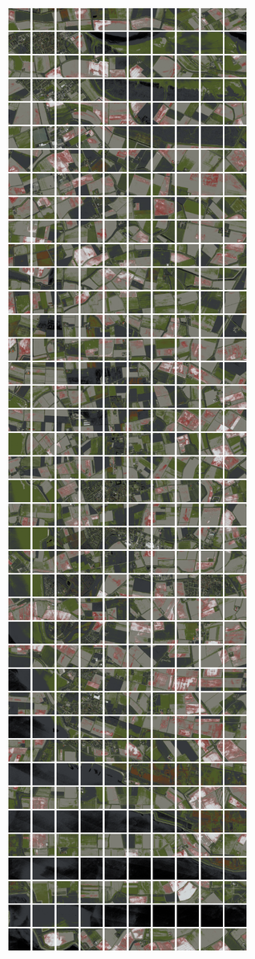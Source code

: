 <html>
<div>
<img src="https://github.com/HakkaTjakka/NL_TILE_MAP/blob/main/18/601/-1039/r.6010.-10390.png" height="44" width="44">
<img src="https://github.com/HakkaTjakka/NL_TILE_MAP/blob/main/18/601/-1039/r.6011.-10390.png" height="44" width="44">
<img src="https://github.com/HakkaTjakka/NL_TILE_MAP/blob/main/18/601/-1039/r.6012.-10390.png" height="44" width="44">
<img src="https://github.com/HakkaTjakka/NL_TILE_MAP/blob/main/18/601/-1039/r.6013.-10390.png" height="44" width="44">
<img src="https://github.com/HakkaTjakka/NL_TILE_MAP/blob/main/18/601/-1039/r.6014.-10390.png" height="44" width="44">
<img src="https://github.com/HakkaTjakka/NL_TILE_MAP/blob/main/18/601/-1039/r.6015.-10390.png" height="44" width="44">
<img src="https://github.com/HakkaTjakka/NL_TILE_MAP/blob/main/18/601/-1039/r.6016.-10390.png" height="44" width="44">
<img src="https://github.com/HakkaTjakka/NL_TILE_MAP/blob/main/18/601/-1039/r.6017.-10390.png" height="44" width="44">
<img src="https://github.com/HakkaTjakka/NL_TILE_MAP/blob/main/18/601/-1039/r.6018.-10390.png" height="44" width="44">
<img src="https://github.com/HakkaTjakka/NL_TILE_MAP/blob/main/18/601/-1039/r.6019.-10390.png" height="44" width="44">
<img src="https://github.com/HakkaTjakka/NL_TILE_MAP/blob/main/18/602/-1039/r.6020.-10390.png" height="44" width="44">
<img src="https://github.com/HakkaTjakka/NL_TILE_MAP/blob/main/18/602/-1039/r.6021.-10390.png" height="44" width="44">
<img src="https://github.com/HakkaTjakka/NL_TILE_MAP/blob/main/18/602/-1039/r.6022.-10390.png" height="44" width="44">
<img src="https://github.com/HakkaTjakka/NL_TILE_MAP/blob/main/18/602/-1039/r.6023.-10390.png" height="44" width="44">
<img src="https://github.com/HakkaTjakka/NL_TILE_MAP/blob/main/18/602/-1039/r.6024.-10390.png" height="44" width="44">
<img src="https://github.com/HakkaTjakka/NL_TILE_MAP/blob/main/18/602/-1039/r.6025.-10390.png" height="44" width="44">
<img src="https://github.com/HakkaTjakka/NL_TILE_MAP/blob/main/18/602/-1039/r.6026.-10390.png" height="44" width="44">
<img src="https://github.com/HakkaTjakka/NL_TILE_MAP/blob/main/18/602/-1039/r.6027.-10390.png" height="44" width="44">
<img src="https://github.com/HakkaTjakka/NL_TILE_MAP/blob/main/18/602/-1039/r.6028.-10390.png" height="44" width="44">
<img src="https://github.com/HakkaTjakka/NL_TILE_MAP/blob/main/18/602/-1039/r.6029.-10390.png" height="44" width="44">
<br>
<img src="https://github.com/HakkaTjakka/NL_TILE_MAP/blob/main/18/601/-1039/r.6010.-10389.png" height="44" width="44">
<img src="https://github.com/HakkaTjakka/NL_TILE_MAP/blob/main/18/601/-1039/r.6011.-10389.png" height="44" width="44">
<img src="https://github.com/HakkaTjakka/NL_TILE_MAP/blob/main/18/601/-1039/r.6012.-10389.png" height="44" width="44">
<img src="https://github.com/HakkaTjakka/NL_TILE_MAP/blob/main/18/601/-1039/r.6013.-10389.png" height="44" width="44">
<img src="https://github.com/HakkaTjakka/NL_TILE_MAP/blob/main/18/601/-1039/r.6014.-10389.png" height="44" width="44">
<img src="https://github.com/HakkaTjakka/NL_TILE_MAP/blob/main/18/601/-1039/r.6015.-10389.png" height="44" width="44">
<img src="https://github.com/HakkaTjakka/NL_TILE_MAP/blob/main/18/601/-1039/r.6016.-10389.png" height="44" width="44">
<img src="https://github.com/HakkaTjakka/NL_TILE_MAP/blob/main/18/601/-1039/r.6017.-10389.png" height="44" width="44">
<img src="https://github.com/HakkaTjakka/NL_TILE_MAP/blob/main/18/601/-1039/r.6018.-10389.png" height="44" width="44">
<img src="https://github.com/HakkaTjakka/NL_TILE_MAP/blob/main/18/601/-1039/r.6019.-10389.png" height="44" width="44">
<img src="https://github.com/HakkaTjakka/NL_TILE_MAP/blob/main/18/602/-1039/r.6020.-10389.png" height="44" width="44">
<img src="https://github.com/HakkaTjakka/NL_TILE_MAP/blob/main/18/602/-1039/r.6021.-10389.png" height="44" width="44">
<img src="https://github.com/HakkaTjakka/NL_TILE_MAP/blob/main/18/602/-1039/r.6022.-10389.png" height="44" width="44">
<img src="https://github.com/HakkaTjakka/NL_TILE_MAP/blob/main/18/602/-1039/r.6023.-10389.png" height="44" width="44">
<img src="https://github.com/HakkaTjakka/NL_TILE_MAP/blob/main/18/602/-1039/r.6024.-10389.png" height="44" width="44">
<img src="https://github.com/HakkaTjakka/NL_TILE_MAP/blob/main/18/602/-1039/r.6025.-10389.png" height="44" width="44">
<img src="https://github.com/HakkaTjakka/NL_TILE_MAP/blob/main/18/602/-1039/r.6026.-10389.png" height="44" width="44">
<img src="https://github.com/HakkaTjakka/NL_TILE_MAP/blob/main/18/602/-1039/r.6027.-10389.png" height="44" width="44">
<img src="https://github.com/HakkaTjakka/NL_TILE_MAP/blob/main/18/602/-1039/r.6028.-10389.png" height="44" width="44">
<img src="https://github.com/HakkaTjakka/NL_TILE_MAP/blob/main/18/602/-1039/r.6029.-10389.png" height="44" width="44">
<br>
<img src="https://github.com/HakkaTjakka/NL_TILE_MAP/blob/main/18/601/-1039/r.6010.-10388.png" height="44" width="44">
<img src="https://github.com/HakkaTjakka/NL_TILE_MAP/blob/main/18/601/-1039/r.6011.-10388.png" height="44" width="44">
<img src="https://github.com/HakkaTjakka/NL_TILE_MAP/blob/main/18/601/-1039/r.6012.-10388.png" height="44" width="44">
<img src="https://github.com/HakkaTjakka/NL_TILE_MAP/blob/main/18/601/-1039/r.6013.-10388.png" height="44" width="44">
<img src="https://github.com/HakkaTjakka/NL_TILE_MAP/blob/main/18/601/-1039/r.6014.-10388.png" height="44" width="44">
<img src="https://github.com/HakkaTjakka/NL_TILE_MAP/blob/main/18/601/-1039/r.6015.-10388.png" height="44" width="44">
<img src="https://github.com/HakkaTjakka/NL_TILE_MAP/blob/main/18/601/-1039/r.6016.-10388.png" height="44" width="44">
<img src="https://github.com/HakkaTjakka/NL_TILE_MAP/blob/main/18/601/-1039/r.6017.-10388.png" height="44" width="44">
<img src="https://github.com/HakkaTjakka/NL_TILE_MAP/blob/main/18/601/-1039/r.6018.-10388.png" height="44" width="44">
<img src="https://github.com/HakkaTjakka/NL_TILE_MAP/blob/main/18/601/-1039/r.6019.-10388.png" height="44" width="44">
<img src="https://github.com/HakkaTjakka/NL_TILE_MAP/blob/main/18/602/-1039/r.6020.-10388.png" height="44" width="44">
<img src="https://github.com/HakkaTjakka/NL_TILE_MAP/blob/main/18/602/-1039/r.6021.-10388.png" height="44" width="44">
<img src="https://github.com/HakkaTjakka/NL_TILE_MAP/blob/main/18/602/-1039/r.6022.-10388.png" height="44" width="44">
<img src="https://github.com/HakkaTjakka/NL_TILE_MAP/blob/main/18/602/-1039/r.6023.-10388.png" height="44" width="44">
<img src="https://github.com/HakkaTjakka/NL_TILE_MAP/blob/main/18/602/-1039/r.6024.-10388.png" height="44" width="44">
<img src="https://github.com/HakkaTjakka/NL_TILE_MAP/blob/main/18/602/-1039/r.6025.-10388.png" height="44" width="44">
<img src="https://github.com/HakkaTjakka/NL_TILE_MAP/blob/main/18/602/-1039/r.6026.-10388.png" height="44" width="44">
<img src="https://github.com/HakkaTjakka/NL_TILE_MAP/blob/main/18/602/-1039/r.6027.-10388.png" height="44" width="44">
<img src="https://github.com/HakkaTjakka/NL_TILE_MAP/blob/main/18/602/-1039/r.6028.-10388.png" height="44" width="44">
<img src="https://github.com/HakkaTjakka/NL_TILE_MAP/blob/main/18/602/-1039/r.6029.-10388.png" height="44" width="44">
<br>
<img src="https://github.com/HakkaTjakka/NL_TILE_MAP/blob/main/18/601/-1039/r.6010.-10387.png" height="44" width="44">
<img src="https://github.com/HakkaTjakka/NL_TILE_MAP/blob/main/18/601/-1039/r.6011.-10387.png" height="44" width="44">
<img src="https://github.com/HakkaTjakka/NL_TILE_MAP/blob/main/18/601/-1039/r.6012.-10387.png" height="44" width="44">
<img src="https://github.com/HakkaTjakka/NL_TILE_MAP/blob/main/18/601/-1039/r.6013.-10387.png" height="44" width="44">
<img src="https://github.com/HakkaTjakka/NL_TILE_MAP/blob/main/18/601/-1039/r.6014.-10387.png" height="44" width="44">
<img src="https://github.com/HakkaTjakka/NL_TILE_MAP/blob/main/18/601/-1039/r.6015.-10387.png" height="44" width="44">
<img src="https://github.com/HakkaTjakka/NL_TILE_MAP/blob/main/18/601/-1039/r.6016.-10387.png" height="44" width="44">
<img src="https://github.com/HakkaTjakka/NL_TILE_MAP/blob/main/18/601/-1039/r.6017.-10387.png" height="44" width="44">
<img src="https://github.com/HakkaTjakka/NL_TILE_MAP/blob/main/18/601/-1039/r.6018.-10387.png" height="44" width="44">
<img src="https://github.com/HakkaTjakka/NL_TILE_MAP/blob/main/18/601/-1039/r.6019.-10387.png" height="44" width="44">
<img src="https://github.com/HakkaTjakka/NL_TILE_MAP/blob/main/18/602/-1039/r.6020.-10387.png" height="44" width="44">
<img src="https://github.com/HakkaTjakka/NL_TILE_MAP/blob/main/18/602/-1039/r.6021.-10387.png" height="44" width="44">
<img src="https://github.com/HakkaTjakka/NL_TILE_MAP/blob/main/18/602/-1039/r.6022.-10387.png" height="44" width="44">
<img src="https://github.com/HakkaTjakka/NL_TILE_MAP/blob/main/18/602/-1039/r.6023.-10387.png" height="44" width="44">
<img src="https://github.com/HakkaTjakka/NL_TILE_MAP/blob/main/18/602/-1039/r.6024.-10387.png" height="44" width="44">
<img src="https://github.com/HakkaTjakka/NL_TILE_MAP/blob/main/18/602/-1039/r.6025.-10387.png" height="44" width="44">
<img src="https://github.com/HakkaTjakka/NL_TILE_MAP/blob/main/18/602/-1039/r.6026.-10387.png" height="44" width="44">
<img src="https://github.com/HakkaTjakka/NL_TILE_MAP/blob/main/18/602/-1039/r.6027.-10387.png" height="44" width="44">
<img src="https://github.com/HakkaTjakka/NL_TILE_MAP/blob/main/18/602/-1039/r.6028.-10387.png" height="44" width="44">
<img src="https://github.com/HakkaTjakka/NL_TILE_MAP/blob/main/18/602/-1039/r.6029.-10387.png" height="44" width="44">
<br>
<img src="https://github.com/HakkaTjakka/NL_TILE_MAP/blob/main/18/601/-1039/r.6010.-10386.png" height="44" width="44">
<img src="https://github.com/HakkaTjakka/NL_TILE_MAP/blob/main/18/601/-1039/r.6011.-10386.png" height="44" width="44">
<img src="https://github.com/HakkaTjakka/NL_TILE_MAP/blob/main/18/601/-1039/r.6012.-10386.png" height="44" width="44">
<img src="https://github.com/HakkaTjakka/NL_TILE_MAP/blob/main/18/601/-1039/r.6013.-10386.png" height="44" width="44">
<img src="https://github.com/HakkaTjakka/NL_TILE_MAP/blob/main/18/601/-1039/r.6014.-10386.png" height="44" width="44">
<img src="https://github.com/HakkaTjakka/NL_TILE_MAP/blob/main/18/601/-1039/r.6015.-10386.png" height="44" width="44">
<img src="https://github.com/HakkaTjakka/NL_TILE_MAP/blob/main/18/601/-1039/r.6016.-10386.png" height="44" width="44">
<img src="https://github.com/HakkaTjakka/NL_TILE_MAP/blob/main/18/601/-1039/r.6017.-10386.png" height="44" width="44">
<img src="https://github.com/HakkaTjakka/NL_TILE_MAP/blob/main/18/601/-1039/r.6018.-10386.png" height="44" width="44">
<img src="https://github.com/HakkaTjakka/NL_TILE_MAP/blob/main/18/601/-1039/r.6019.-10386.png" height="44" width="44">
<img src="https://github.com/HakkaTjakka/NL_TILE_MAP/blob/main/18/602/-1039/r.6020.-10386.png" height="44" width="44">
<img src="https://github.com/HakkaTjakka/NL_TILE_MAP/blob/main/18/602/-1039/r.6021.-10386.png" height="44" width="44">
<img src="https://github.com/HakkaTjakka/NL_TILE_MAP/blob/main/18/602/-1039/r.6022.-10386.png" height="44" width="44">
<img src="https://github.com/HakkaTjakka/NL_TILE_MAP/blob/main/18/602/-1039/r.6023.-10386.png" height="44" width="44">
<img src="https://github.com/HakkaTjakka/NL_TILE_MAP/blob/main/18/602/-1039/r.6024.-10386.png" height="44" width="44">
<img src="https://github.com/HakkaTjakka/NL_TILE_MAP/blob/main/18/602/-1039/r.6025.-10386.png" height="44" width="44">
<img src="https://github.com/HakkaTjakka/NL_TILE_MAP/blob/main/18/602/-1039/r.6026.-10386.png" height="44" width="44">
<img src="https://github.com/HakkaTjakka/NL_TILE_MAP/blob/main/18/602/-1039/r.6027.-10386.png" height="44" width="44">
<img src="https://github.com/HakkaTjakka/NL_TILE_MAP/blob/main/18/602/-1039/r.6028.-10386.png" height="44" width="44">
<img src="https://github.com/HakkaTjakka/NL_TILE_MAP/blob/main/18/602/-1039/r.6029.-10386.png" height="44" width="44">
<br>
<img src="https://github.com/HakkaTjakka/NL_TILE_MAP/blob/main/18/601/-1039/r.6010.-10385.png" height="44" width="44">
<img src="https://github.com/HakkaTjakka/NL_TILE_MAP/blob/main/18/601/-1039/r.6011.-10385.png" height="44" width="44">
<img src="https://github.com/HakkaTjakka/NL_TILE_MAP/blob/main/18/601/-1039/r.6012.-10385.png" height="44" width="44">
<img src="https://github.com/HakkaTjakka/NL_TILE_MAP/blob/main/18/601/-1039/r.6013.-10385.png" height="44" width="44">
<img src="https://github.com/HakkaTjakka/NL_TILE_MAP/blob/main/18/601/-1039/r.6014.-10385.png" height="44" width="44">
<img src="https://github.com/HakkaTjakka/NL_TILE_MAP/blob/main/18/601/-1039/r.6015.-10385.png" height="44" width="44">
<img src="https://github.com/HakkaTjakka/NL_TILE_MAP/blob/main/18/601/-1039/r.6016.-10385.png" height="44" width="44">
<img src="https://github.com/HakkaTjakka/NL_TILE_MAP/blob/main/18/601/-1039/r.6017.-10385.png" height="44" width="44">
<img src="https://github.com/HakkaTjakka/NL_TILE_MAP/blob/main/18/601/-1039/r.6018.-10385.png" height="44" width="44">
<img src="https://github.com/HakkaTjakka/NL_TILE_MAP/blob/main/18/601/-1039/r.6019.-10385.png" height="44" width="44">
<img src="https://github.com/HakkaTjakka/NL_TILE_MAP/blob/main/18/602/-1039/r.6020.-10385.png" height="44" width="44">
<img src="https://github.com/HakkaTjakka/NL_TILE_MAP/blob/main/18/602/-1039/r.6021.-10385.png" height="44" width="44">
<img src="https://github.com/HakkaTjakka/NL_TILE_MAP/blob/main/18/602/-1039/r.6022.-10385.png" height="44" width="44">
<img src="https://github.com/HakkaTjakka/NL_TILE_MAP/blob/main/18/602/-1039/r.6023.-10385.png" height="44" width="44">
<img src="https://github.com/HakkaTjakka/NL_TILE_MAP/blob/main/18/602/-1039/r.6024.-10385.png" height="44" width="44">
<img src="https://github.com/HakkaTjakka/NL_TILE_MAP/blob/main/18/602/-1039/r.6025.-10385.png" height="44" width="44">
<img src="https://github.com/HakkaTjakka/NL_TILE_MAP/blob/main/18/602/-1039/r.6026.-10385.png" height="44" width="44">
<img src="https://github.com/HakkaTjakka/NL_TILE_MAP/blob/main/18/602/-1039/r.6027.-10385.png" height="44" width="44">
<img src="https://github.com/HakkaTjakka/NL_TILE_MAP/blob/main/18/602/-1039/r.6028.-10385.png" height="44" width="44">
<img src="https://github.com/HakkaTjakka/NL_TILE_MAP/blob/main/18/602/-1039/r.6029.-10385.png" height="44" width="44">
<br>
<img src="https://github.com/HakkaTjakka/NL_TILE_MAP/blob/main/18/601/-1039/r.6010.-10384.png" height="44" width="44">
<img src="https://github.com/HakkaTjakka/NL_TILE_MAP/blob/main/18/601/-1039/r.6011.-10384.png" height="44" width="44">
<img src="https://github.com/HakkaTjakka/NL_TILE_MAP/blob/main/18/601/-1039/r.6012.-10384.png" height="44" width="44">
<img src="https://github.com/HakkaTjakka/NL_TILE_MAP/blob/main/18/601/-1039/r.6013.-10384.png" height="44" width="44">
<img src="https://github.com/HakkaTjakka/NL_TILE_MAP/blob/main/18/601/-1039/r.6014.-10384.png" height="44" width="44">
<img src="https://github.com/HakkaTjakka/NL_TILE_MAP/blob/main/18/601/-1039/r.6015.-10384.png" height="44" width="44">
<img src="https://github.com/HakkaTjakka/NL_TILE_MAP/blob/main/18/601/-1039/r.6016.-10384.png" height="44" width="44">
<img src="https://github.com/HakkaTjakka/NL_TILE_MAP/blob/main/18/601/-1039/r.6017.-10384.png" height="44" width="44">
<img src="https://github.com/HakkaTjakka/NL_TILE_MAP/blob/main/18/601/-1039/r.6018.-10384.png" height="44" width="44">
<img src="https://github.com/HakkaTjakka/NL_TILE_MAP/blob/main/18/601/-1039/r.6019.-10384.png" height="44" width="44">
<img src="https://github.com/HakkaTjakka/NL_TILE_MAP/blob/main/18/602/-1039/r.6020.-10384.png" height="44" width="44">
<img src="https://github.com/HakkaTjakka/NL_TILE_MAP/blob/main/18/602/-1039/r.6021.-10384.png" height="44" width="44">
<img src="https://github.com/HakkaTjakka/NL_TILE_MAP/blob/main/18/602/-1039/r.6022.-10384.png" height="44" width="44">
<img src="https://github.com/HakkaTjakka/NL_TILE_MAP/blob/main/18/602/-1039/r.6023.-10384.png" height="44" width="44">
<img src="https://github.com/HakkaTjakka/NL_TILE_MAP/blob/main/18/602/-1039/r.6024.-10384.png" height="44" width="44">
<img src="https://github.com/HakkaTjakka/NL_TILE_MAP/blob/main/18/602/-1039/r.6025.-10384.png" height="44" width="44">
<img src="https://github.com/HakkaTjakka/NL_TILE_MAP/blob/main/18/602/-1039/r.6026.-10384.png" height="44" width="44">
<img src="https://github.com/HakkaTjakka/NL_TILE_MAP/blob/main/18/602/-1039/r.6027.-10384.png" height="44" width="44">
<img src="https://github.com/HakkaTjakka/NL_TILE_MAP/blob/main/18/602/-1039/r.6028.-10384.png" height="44" width="44">
<img src="https://github.com/HakkaTjakka/NL_TILE_MAP/blob/main/18/602/-1039/r.6029.-10384.png" height="44" width="44">
<br>
<img src="https://github.com/HakkaTjakka/NL_TILE_MAP/blob/main/18/601/-1039/r.6010.-10383.png" height="44" width="44">
<img src="https://github.com/HakkaTjakka/NL_TILE_MAP/blob/main/18/601/-1039/r.6011.-10383.png" height="44" width="44">
<img src="https://github.com/HakkaTjakka/NL_TILE_MAP/blob/main/18/601/-1039/r.6012.-10383.png" height="44" width="44">
<img src="https://github.com/HakkaTjakka/NL_TILE_MAP/blob/main/18/601/-1039/r.6013.-10383.png" height="44" width="44">
<img src="https://github.com/HakkaTjakka/NL_TILE_MAP/blob/main/18/601/-1039/r.6014.-10383.png" height="44" width="44">
<img src="https://github.com/HakkaTjakka/NL_TILE_MAP/blob/main/18/601/-1039/r.6015.-10383.png" height="44" width="44">
<img src="https://github.com/HakkaTjakka/NL_TILE_MAP/blob/main/18/601/-1039/r.6016.-10383.png" height="44" width="44">
<img src="https://github.com/HakkaTjakka/NL_TILE_MAP/blob/main/18/601/-1039/r.6017.-10383.png" height="44" width="44">
<img src="https://github.com/HakkaTjakka/NL_TILE_MAP/blob/main/18/601/-1039/r.6018.-10383.png" height="44" width="44">
<img src="https://github.com/HakkaTjakka/NL_TILE_MAP/blob/main/18/601/-1039/r.6019.-10383.png" height="44" width="44">
<img src="https://github.com/HakkaTjakka/NL_TILE_MAP/blob/main/18/602/-1039/r.6020.-10383.png" height="44" width="44">
<img src="https://github.com/HakkaTjakka/NL_TILE_MAP/blob/main/18/602/-1039/r.6021.-10383.png" height="44" width="44">
<img src="https://github.com/HakkaTjakka/NL_TILE_MAP/blob/main/18/602/-1039/r.6022.-10383.png" height="44" width="44">
<img src="https://github.com/HakkaTjakka/NL_TILE_MAP/blob/main/18/602/-1039/r.6023.-10383.png" height="44" width="44">
<img src="https://github.com/HakkaTjakka/NL_TILE_MAP/blob/main/18/602/-1039/r.6024.-10383.png" height="44" width="44">
<img src="https://github.com/HakkaTjakka/NL_TILE_MAP/blob/main/18/602/-1039/r.6025.-10383.png" height="44" width="44">
<img src="https://github.com/HakkaTjakka/NL_TILE_MAP/blob/main/18/602/-1039/r.6026.-10383.png" height="44" width="44">
<img src="https://github.com/HakkaTjakka/NL_TILE_MAP/blob/main/18/602/-1039/r.6027.-10383.png" height="44" width="44">
<img src="https://github.com/HakkaTjakka/NL_TILE_MAP/blob/main/18/602/-1039/r.6028.-10383.png" height="44" width="44">
<img src="https://github.com/HakkaTjakka/NL_TILE_MAP/blob/main/18/602/-1039/r.6029.-10383.png" height="44" width="44">
<br>
<img src="https://github.com/HakkaTjakka/NL_TILE_MAP/blob/main/18/601/-1039/r.6010.-10382.png" height="44" width="44">
<img src="https://github.com/HakkaTjakka/NL_TILE_MAP/blob/main/18/601/-1039/r.6011.-10382.png" height="44" width="44">
<img src="https://github.com/HakkaTjakka/NL_TILE_MAP/blob/main/18/601/-1039/r.6012.-10382.png" height="44" width="44">
<img src="https://github.com/HakkaTjakka/NL_TILE_MAP/blob/main/18/601/-1039/r.6013.-10382.png" height="44" width="44">
<img src="https://github.com/HakkaTjakka/NL_TILE_MAP/blob/main/18/601/-1039/r.6014.-10382.png" height="44" width="44">
<img src="https://github.com/HakkaTjakka/NL_TILE_MAP/blob/main/18/601/-1039/r.6015.-10382.png" height="44" width="44">
<img src="https://github.com/HakkaTjakka/NL_TILE_MAP/blob/main/18/601/-1039/r.6016.-10382.png" height="44" width="44">
<img src="https://github.com/HakkaTjakka/NL_TILE_MAP/blob/main/18/601/-1039/r.6017.-10382.png" height="44" width="44">
<img src="https://github.com/HakkaTjakka/NL_TILE_MAP/blob/main/18/601/-1039/r.6018.-10382.png" height="44" width="44">
<img src="https://github.com/HakkaTjakka/NL_TILE_MAP/blob/main/18/601/-1039/r.6019.-10382.png" height="44" width="44">
<img src="https://github.com/HakkaTjakka/NL_TILE_MAP/blob/main/18/602/-1039/r.6020.-10382.png" height="44" width="44">
<img src="https://github.com/HakkaTjakka/NL_TILE_MAP/blob/main/18/602/-1039/r.6021.-10382.png" height="44" width="44">
<img src="https://github.com/HakkaTjakka/NL_TILE_MAP/blob/main/18/602/-1039/r.6022.-10382.png" height="44" width="44">
<img src="https://github.com/HakkaTjakka/NL_TILE_MAP/blob/main/18/602/-1039/r.6023.-10382.png" height="44" width="44">
<img src="https://github.com/HakkaTjakka/NL_TILE_MAP/blob/main/18/602/-1039/r.6024.-10382.png" height="44" width="44">
<img src="https://github.com/HakkaTjakka/NL_TILE_MAP/blob/main/18/602/-1039/r.6025.-10382.png" height="44" width="44">
<img src="https://github.com/HakkaTjakka/NL_TILE_MAP/blob/main/18/602/-1039/r.6026.-10382.png" height="44" width="44">
<img src="https://github.com/HakkaTjakka/NL_TILE_MAP/blob/main/18/602/-1039/r.6027.-10382.png" height="44" width="44">
<img src="https://github.com/HakkaTjakka/NL_TILE_MAP/blob/main/18/602/-1039/r.6028.-10382.png" height="44" width="44">
<img src="https://github.com/HakkaTjakka/NL_TILE_MAP/blob/main/18/602/-1039/r.6029.-10382.png" height="44" width="44">
<br>
<img src="https://github.com/HakkaTjakka/NL_TILE_MAP/blob/main/18/601/-1039/r.6010.-10381.png" height="44" width="44">
<img src="https://github.com/HakkaTjakka/NL_TILE_MAP/blob/main/18/601/-1039/r.6011.-10381.png" height="44" width="44">
<img src="https://github.com/HakkaTjakka/NL_TILE_MAP/blob/main/18/601/-1039/r.6012.-10381.png" height="44" width="44">
<img src="https://github.com/HakkaTjakka/NL_TILE_MAP/blob/main/18/601/-1039/r.6013.-10381.png" height="44" width="44">
<img src="https://github.com/HakkaTjakka/NL_TILE_MAP/blob/main/18/601/-1039/r.6014.-10381.png" height="44" width="44">
<img src="https://github.com/HakkaTjakka/NL_TILE_MAP/blob/main/18/601/-1039/r.6015.-10381.png" height="44" width="44">
<img src="https://github.com/HakkaTjakka/NL_TILE_MAP/blob/main/18/601/-1039/r.6016.-10381.png" height="44" width="44">
<img src="https://github.com/HakkaTjakka/NL_TILE_MAP/blob/main/18/601/-1039/r.6017.-10381.png" height="44" width="44">
<img src="https://github.com/HakkaTjakka/NL_TILE_MAP/blob/main/18/601/-1039/r.6018.-10381.png" height="44" width="44">
<img src="https://github.com/HakkaTjakka/NL_TILE_MAP/blob/main/18/601/-1039/r.6019.-10381.png" height="44" width="44">
<img src="https://github.com/HakkaTjakka/NL_TILE_MAP/blob/main/18/602/-1039/r.6020.-10381.png" height="44" width="44">
<img src="https://github.com/HakkaTjakka/NL_TILE_MAP/blob/main/18/602/-1039/r.6021.-10381.png" height="44" width="44">
<img src="https://github.com/HakkaTjakka/NL_TILE_MAP/blob/main/18/602/-1039/r.6022.-10381.png" height="44" width="44">
<img src="https://github.com/HakkaTjakka/NL_TILE_MAP/blob/main/18/602/-1039/r.6023.-10381.png" height="44" width="44">
<img src="https://github.com/HakkaTjakka/NL_TILE_MAP/blob/main/18/602/-1039/r.6024.-10381.png" height="44" width="44">
<img src="https://github.com/HakkaTjakka/NL_TILE_MAP/blob/main/18/602/-1039/r.6025.-10381.png" height="44" width="44">
<img src="https://github.com/HakkaTjakka/NL_TILE_MAP/blob/main/18/602/-1039/r.6026.-10381.png" height="44" width="44">
<img src="https://github.com/HakkaTjakka/NL_TILE_MAP/blob/main/18/602/-1039/r.6027.-10381.png" height="44" width="44">
<img src="https://github.com/HakkaTjakka/NL_TILE_MAP/blob/main/18/602/-1039/r.6028.-10381.png" height="44" width="44">
<img src="https://github.com/HakkaTjakka/NL_TILE_MAP/blob/main/18/602/-1039/r.6029.-10381.png" height="44" width="44">
<br>
<img src="https://github.com/HakkaTjakka/NL_TILE_MAP/blob/main/18/601/-1038/r.6010.-10380.png" height="44" width="44">
<img src="https://github.com/HakkaTjakka/NL_TILE_MAP/blob/main/18/601/-1038/r.6011.-10380.png" height="44" width="44">
<img src="https://github.com/HakkaTjakka/NL_TILE_MAP/blob/main/18/601/-1038/r.6012.-10380.png" height="44" width="44">
<img src="https://github.com/HakkaTjakka/NL_TILE_MAP/blob/main/18/601/-1038/r.6013.-10380.png" height="44" width="44">
<img src="https://github.com/HakkaTjakka/NL_TILE_MAP/blob/main/18/601/-1038/r.6014.-10380.png" height="44" width="44">
<img src="https://github.com/HakkaTjakka/NL_TILE_MAP/blob/main/18/601/-1038/r.6015.-10380.png" height="44" width="44">
<img src="https://github.com/HakkaTjakka/NL_TILE_MAP/blob/main/18/601/-1038/r.6016.-10380.png" height="44" width="44">
<img src="https://github.com/HakkaTjakka/NL_TILE_MAP/blob/main/18/601/-1038/r.6017.-10380.png" height="44" width="44">
<img src="https://github.com/HakkaTjakka/NL_TILE_MAP/blob/main/18/601/-1038/r.6018.-10380.png" height="44" width="44">
<img src="https://github.com/HakkaTjakka/NL_TILE_MAP/blob/main/18/601/-1038/r.6019.-10380.png" height="44" width="44">
<img src="https://github.com/HakkaTjakka/NL_TILE_MAP/blob/main/18/602/-1038/r.6020.-10380.png" height="44" width="44">
<img src="https://github.com/HakkaTjakka/NL_TILE_MAP/blob/main/18/602/-1038/r.6021.-10380.png" height="44" width="44">
<img src="https://github.com/HakkaTjakka/NL_TILE_MAP/blob/main/18/602/-1038/r.6022.-10380.png" height="44" width="44">
<img src="https://github.com/HakkaTjakka/NL_TILE_MAP/blob/main/18/602/-1038/r.6023.-10380.png" height="44" width="44">
<img src="https://github.com/HakkaTjakka/NL_TILE_MAP/blob/main/18/602/-1038/r.6024.-10380.png" height="44" width="44">
<img src="https://github.com/HakkaTjakka/NL_TILE_MAP/blob/main/18/602/-1038/r.6025.-10380.png" height="44" width="44">
<img src="https://github.com/HakkaTjakka/NL_TILE_MAP/blob/main/18/602/-1038/r.6026.-10380.png" height="44" width="44">
<img src="https://github.com/HakkaTjakka/NL_TILE_MAP/blob/main/18/602/-1038/r.6027.-10380.png" height="44" width="44">
<img src="https://github.com/HakkaTjakka/NL_TILE_MAP/blob/main/18/602/-1038/r.6028.-10380.png" height="44" width="44">
<img src="https://github.com/HakkaTjakka/NL_TILE_MAP/blob/main/18/602/-1038/r.6029.-10380.png" height="44" width="44">
<br>
<img src="https://github.com/HakkaTjakka/NL_TILE_MAP/blob/main/18/601/-1038/r.6010.-10379.png" height="44" width="44">
<img src="https://github.com/HakkaTjakka/NL_TILE_MAP/blob/main/18/601/-1038/r.6011.-10379.png" height="44" width="44">
<img src="https://github.com/HakkaTjakka/NL_TILE_MAP/blob/main/18/601/-1038/r.6012.-10379.png" height="44" width="44">
<img src="https://github.com/HakkaTjakka/NL_TILE_MAP/blob/main/18/601/-1038/r.6013.-10379.png" height="44" width="44">
<img src="https://github.com/HakkaTjakka/NL_TILE_MAP/blob/main/18/601/-1038/r.6014.-10379.png" height="44" width="44">
<img src="https://github.com/HakkaTjakka/NL_TILE_MAP/blob/main/18/601/-1038/r.6015.-10379.png" height="44" width="44">
<img src="https://github.com/HakkaTjakka/NL_TILE_MAP/blob/main/18/601/-1038/r.6016.-10379.png" height="44" width="44">
<img src="https://github.com/HakkaTjakka/NL_TILE_MAP/blob/main/18/601/-1038/r.6017.-10379.png" height="44" width="44">
<img src="https://github.com/HakkaTjakka/NL_TILE_MAP/blob/main/18/601/-1038/r.6018.-10379.png" height="44" width="44">
<img src="https://github.com/HakkaTjakka/NL_TILE_MAP/blob/main/18/601/-1038/r.6019.-10379.png" height="44" width="44">
<img src="https://github.com/HakkaTjakka/NL_TILE_MAP/blob/main/18/602/-1038/r.6020.-10379.png" height="44" width="44">
<img src="https://github.com/HakkaTjakka/NL_TILE_MAP/blob/main/18/602/-1038/r.6021.-10379.png" height="44" width="44">
<img src="https://github.com/HakkaTjakka/NL_TILE_MAP/blob/main/18/602/-1038/r.6022.-10379.png" height="44" width="44">
<img src="https://github.com/HakkaTjakka/NL_TILE_MAP/blob/main/18/602/-1038/r.6023.-10379.png" height="44" width="44">
<img src="https://github.com/HakkaTjakka/NL_TILE_MAP/blob/main/18/602/-1038/r.6024.-10379.png" height="44" width="44">
<img src="https://github.com/HakkaTjakka/NL_TILE_MAP/blob/main/18/602/-1038/r.6025.-10379.png" height="44" width="44">
<img src="https://github.com/HakkaTjakka/NL_TILE_MAP/blob/main/18/602/-1038/r.6026.-10379.png" height="44" width="44">
<img src="https://github.com/HakkaTjakka/NL_TILE_MAP/blob/main/18/602/-1038/r.6027.-10379.png" height="44" width="44">
<img src="https://github.com/HakkaTjakka/NL_TILE_MAP/blob/main/18/602/-1038/r.6028.-10379.png" height="44" width="44">
<img src="https://github.com/HakkaTjakka/NL_TILE_MAP/blob/main/18/602/-1038/r.6029.-10379.png" height="44" width="44">
<br>
<img src="https://github.com/HakkaTjakka/NL_TILE_MAP/blob/main/18/601/-1038/r.6010.-10378.png" height="44" width="44">
<img src="https://github.com/HakkaTjakka/NL_TILE_MAP/blob/main/18/601/-1038/r.6011.-10378.png" height="44" width="44">
<img src="https://github.com/HakkaTjakka/NL_TILE_MAP/blob/main/18/601/-1038/r.6012.-10378.png" height="44" width="44">
<img src="https://github.com/HakkaTjakka/NL_TILE_MAP/blob/main/18/601/-1038/r.6013.-10378.png" height="44" width="44">
<img src="https://github.com/HakkaTjakka/NL_TILE_MAP/blob/main/18/601/-1038/r.6014.-10378.png" height="44" width="44">
<img src="https://github.com/HakkaTjakka/NL_TILE_MAP/blob/main/18/601/-1038/r.6015.-10378.png" height="44" width="44">
<img src="https://github.com/HakkaTjakka/NL_TILE_MAP/blob/main/18/601/-1038/r.6016.-10378.png" height="44" width="44">
<img src="https://github.com/HakkaTjakka/NL_TILE_MAP/blob/main/18/601/-1038/r.6017.-10378.png" height="44" width="44">
<img src="https://github.com/HakkaTjakka/NL_TILE_MAP/blob/main/18/601/-1038/r.6018.-10378.png" height="44" width="44">
<img src="https://github.com/HakkaTjakka/NL_TILE_MAP/blob/main/18/601/-1038/r.6019.-10378.png" height="44" width="44">
<img src="https://github.com/HakkaTjakka/NL_TILE_MAP/blob/main/18/602/-1038/r.6020.-10378.png" height="44" width="44">
<img src="https://github.com/HakkaTjakka/NL_TILE_MAP/blob/main/18/602/-1038/r.6021.-10378.png" height="44" width="44">
<img src="https://github.com/HakkaTjakka/NL_TILE_MAP/blob/main/18/602/-1038/r.6022.-10378.png" height="44" width="44">
<img src="https://github.com/HakkaTjakka/NL_TILE_MAP/blob/main/18/602/-1038/r.6023.-10378.png" height="44" width="44">
<img src="https://github.com/HakkaTjakka/NL_TILE_MAP/blob/main/18/602/-1038/r.6024.-10378.png" height="44" width="44">
<img src="https://github.com/HakkaTjakka/NL_TILE_MAP/blob/main/18/602/-1038/r.6025.-10378.png" height="44" width="44">
<img src="https://github.com/HakkaTjakka/NL_TILE_MAP/blob/main/18/602/-1038/r.6026.-10378.png" height="44" width="44">
<img src="https://github.com/HakkaTjakka/NL_TILE_MAP/blob/main/18/602/-1038/r.6027.-10378.png" height="44" width="44">
<img src="https://github.com/HakkaTjakka/NL_TILE_MAP/blob/main/18/602/-1038/r.6028.-10378.png" height="44" width="44">
<img src="https://github.com/HakkaTjakka/NL_TILE_MAP/blob/main/18/602/-1038/r.6029.-10378.png" height="44" width="44">
<br>
<img src="https://github.com/HakkaTjakka/NL_TILE_MAP/blob/main/18/601/-1038/r.6010.-10377.png" height="44" width="44">
<img src="https://github.com/HakkaTjakka/NL_TILE_MAP/blob/main/18/601/-1038/r.6011.-10377.png" height="44" width="44">
<img src="https://github.com/HakkaTjakka/NL_TILE_MAP/blob/main/18/601/-1038/r.6012.-10377.png" height="44" width="44">
<img src="https://github.com/HakkaTjakka/NL_TILE_MAP/blob/main/18/601/-1038/r.6013.-10377.png" height="44" width="44">
<img src="https://github.com/HakkaTjakka/NL_TILE_MAP/blob/main/18/601/-1038/r.6014.-10377.png" height="44" width="44">
<img src="https://github.com/HakkaTjakka/NL_TILE_MAP/blob/main/18/601/-1038/r.6015.-10377.png" height="44" width="44">
<img src="https://github.com/HakkaTjakka/NL_TILE_MAP/blob/main/18/601/-1038/r.6016.-10377.png" height="44" width="44">
<img src="https://github.com/HakkaTjakka/NL_TILE_MAP/blob/main/18/601/-1038/r.6017.-10377.png" height="44" width="44">
<img src="https://github.com/HakkaTjakka/NL_TILE_MAP/blob/main/18/601/-1038/r.6018.-10377.png" height="44" width="44">
<img src="https://github.com/HakkaTjakka/NL_TILE_MAP/blob/main/18/601/-1038/r.6019.-10377.png" height="44" width="44">
<img src="https://github.com/HakkaTjakka/NL_TILE_MAP/blob/main/18/602/-1038/r.6020.-10377.png" height="44" width="44">
<img src="https://github.com/HakkaTjakka/NL_TILE_MAP/blob/main/18/602/-1038/r.6021.-10377.png" height="44" width="44">
<img src="https://github.com/HakkaTjakka/NL_TILE_MAP/blob/main/18/602/-1038/r.6022.-10377.png" height="44" width="44">
<img src="https://github.com/HakkaTjakka/NL_TILE_MAP/blob/main/18/602/-1038/r.6023.-10377.png" height="44" width="44">
<img src="https://github.com/HakkaTjakka/NL_TILE_MAP/blob/main/18/602/-1038/r.6024.-10377.png" height="44" width="44">
<img src="https://github.com/HakkaTjakka/NL_TILE_MAP/blob/main/18/602/-1038/r.6025.-10377.png" height="44" width="44">
<img src="https://github.com/HakkaTjakka/NL_TILE_MAP/blob/main/18/602/-1038/r.6026.-10377.png" height="44" width="44">
<img src="https://github.com/HakkaTjakka/NL_TILE_MAP/blob/main/18/602/-1038/r.6027.-10377.png" height="44" width="44">
<img src="https://github.com/HakkaTjakka/NL_TILE_MAP/blob/main/18/602/-1038/r.6028.-10377.png" height="44" width="44">
<img src="https://github.com/HakkaTjakka/NL_TILE_MAP/blob/main/18/602/-1038/r.6029.-10377.png" height="44" width="44">
<br>
<img src="https://github.com/HakkaTjakka/NL_TILE_MAP/blob/main/18/601/-1038/r.6010.-10376.png" height="44" width="44">
<img src="https://github.com/HakkaTjakka/NL_TILE_MAP/blob/main/18/601/-1038/r.6011.-10376.png" height="44" width="44">
<img src="https://github.com/HakkaTjakka/NL_TILE_MAP/blob/main/18/601/-1038/r.6012.-10376.png" height="44" width="44">
<img src="https://github.com/HakkaTjakka/NL_TILE_MAP/blob/main/18/601/-1038/r.6013.-10376.png" height="44" width="44">
<img src="https://github.com/HakkaTjakka/NL_TILE_MAP/blob/main/18/601/-1038/r.6014.-10376.png" height="44" width="44">
<img src="https://github.com/HakkaTjakka/NL_TILE_MAP/blob/main/18/601/-1038/r.6015.-10376.png" height="44" width="44">
<img src="https://github.com/HakkaTjakka/NL_TILE_MAP/blob/main/18/601/-1038/r.6016.-10376.png" height="44" width="44">
<img src="https://github.com/HakkaTjakka/NL_TILE_MAP/blob/main/18/601/-1038/r.6017.-10376.png" height="44" width="44">
<img src="https://github.com/HakkaTjakka/NL_TILE_MAP/blob/main/18/601/-1038/r.6018.-10376.png" height="44" width="44">
<img src="https://github.com/HakkaTjakka/NL_TILE_MAP/blob/main/18/601/-1038/r.6019.-10376.png" height="44" width="44">
<img src="https://github.com/HakkaTjakka/NL_TILE_MAP/blob/main/18/602/-1038/r.6020.-10376.png" height="44" width="44">
<img src="https://github.com/HakkaTjakka/NL_TILE_MAP/blob/main/18/602/-1038/r.6021.-10376.png" height="44" width="44">
<img src="https://github.com/HakkaTjakka/NL_TILE_MAP/blob/main/18/602/-1038/r.6022.-10376.png" height="44" width="44">
<img src="https://github.com/HakkaTjakka/NL_TILE_MAP/blob/main/18/602/-1038/r.6023.-10376.png" height="44" width="44">
<img src="https://github.com/HakkaTjakka/NL_TILE_MAP/blob/main/18/602/-1038/r.6024.-10376.png" height="44" width="44">
<img src="https://github.com/HakkaTjakka/NL_TILE_MAP/blob/main/18/602/-1038/r.6025.-10376.png" height="44" width="44">
<img src="https://github.com/HakkaTjakka/NL_TILE_MAP/blob/main/18/602/-1038/r.6026.-10376.png" height="44" width="44">
<img src="https://github.com/HakkaTjakka/NL_TILE_MAP/blob/main/18/602/-1038/r.6027.-10376.png" height="44" width="44">
<img src="https://github.com/HakkaTjakka/NL_TILE_MAP/blob/main/18/602/-1038/r.6028.-10376.png" height="44" width="44">
<img src="https://github.com/HakkaTjakka/NL_TILE_MAP/blob/main/18/602/-1038/r.6029.-10376.png" height="44" width="44">
<br>
<img src="https://github.com/HakkaTjakka/NL_TILE_MAP/blob/main/18/601/-1038/r.6010.-10375.png" height="44" width="44">
<img src="https://github.com/HakkaTjakka/NL_TILE_MAP/blob/main/18/601/-1038/r.6011.-10375.png" height="44" width="44">
<img src="https://github.com/HakkaTjakka/NL_TILE_MAP/blob/main/18/601/-1038/r.6012.-10375.png" height="44" width="44">
<img src="https://github.com/HakkaTjakka/NL_TILE_MAP/blob/main/18/601/-1038/r.6013.-10375.png" height="44" width="44">
<img src="https://github.com/HakkaTjakka/NL_TILE_MAP/blob/main/18/601/-1038/r.6014.-10375.png" height="44" width="44">
<img src="https://github.com/HakkaTjakka/NL_TILE_MAP/blob/main/18/601/-1038/r.6015.-10375.png" height="44" width="44">
<img src="https://github.com/HakkaTjakka/NL_TILE_MAP/blob/main/18/601/-1038/r.6016.-10375.png" height="44" width="44">
<img src="https://github.com/HakkaTjakka/NL_TILE_MAP/blob/main/18/601/-1038/r.6017.-10375.png" height="44" width="44">
<img src="https://github.com/HakkaTjakka/NL_TILE_MAP/blob/main/18/601/-1038/r.6018.-10375.png" height="44" width="44">
<img src="https://github.com/HakkaTjakka/NL_TILE_MAP/blob/main/18/601/-1038/r.6019.-10375.png" height="44" width="44">
<img src="https://github.com/HakkaTjakka/NL_TILE_MAP/blob/main/18/602/-1038/r.6020.-10375.png" height="44" width="44">
<img src="https://github.com/HakkaTjakka/NL_TILE_MAP/blob/main/18/602/-1038/r.6021.-10375.png" height="44" width="44">
<img src="https://github.com/HakkaTjakka/NL_TILE_MAP/blob/main/18/602/-1038/r.6022.-10375.png" height="44" width="44">
<img src="https://github.com/HakkaTjakka/NL_TILE_MAP/blob/main/18/602/-1038/r.6023.-10375.png" height="44" width="44">
<img src="https://github.com/HakkaTjakka/NL_TILE_MAP/blob/main/18/602/-1038/r.6024.-10375.png" height="44" width="44">
<img src="https://github.com/HakkaTjakka/NL_TILE_MAP/blob/main/18/602/-1038/r.6025.-10375.png" height="44" width="44">
<img src="https://github.com/HakkaTjakka/NL_TILE_MAP/blob/main/18/602/-1038/r.6026.-10375.png" height="44" width="44">
<img src="https://github.com/HakkaTjakka/NL_TILE_MAP/blob/main/18/602/-1038/r.6027.-10375.png" height="44" width="44">
<img src="https://github.com/HakkaTjakka/NL_TILE_MAP/blob/main/18/602/-1038/r.6028.-10375.png" height="44" width="44">
<img src="https://github.com/HakkaTjakka/NL_TILE_MAP/blob/main/18/602/-1038/r.6029.-10375.png" height="44" width="44">
<br>
<img src="https://github.com/HakkaTjakka/NL_TILE_MAP/blob/main/18/601/-1038/r.6010.-10374.png" height="44" width="44">
<img src="https://github.com/HakkaTjakka/NL_TILE_MAP/blob/main/18/601/-1038/r.6011.-10374.png" height="44" width="44">
<img src="https://github.com/HakkaTjakka/NL_TILE_MAP/blob/main/18/601/-1038/r.6012.-10374.png" height="44" width="44">
<img src="https://github.com/HakkaTjakka/NL_TILE_MAP/blob/main/18/601/-1038/r.6013.-10374.png" height="44" width="44">
<img src="https://github.com/HakkaTjakka/NL_TILE_MAP/blob/main/18/601/-1038/r.6014.-10374.png" height="44" width="44">
<img src="https://github.com/HakkaTjakka/NL_TILE_MAP/blob/main/18/601/-1038/r.6015.-10374.png" height="44" width="44">
<img src="https://github.com/HakkaTjakka/NL_TILE_MAP/blob/main/18/601/-1038/r.6016.-10374.png" height="44" width="44">
<img src="https://github.com/HakkaTjakka/NL_TILE_MAP/blob/main/18/601/-1038/r.6017.-10374.png" height="44" width="44">
<img src="https://github.com/HakkaTjakka/NL_TILE_MAP/blob/main/18/601/-1038/r.6018.-10374.png" height="44" width="44">
<img src="https://github.com/HakkaTjakka/NL_TILE_MAP/blob/main/18/601/-1038/r.6019.-10374.png" height="44" width="44">
<img src="https://github.com/HakkaTjakka/NL_TILE_MAP/blob/main/18/602/-1038/r.6020.-10374.png" height="44" width="44">
<img src="https://github.com/HakkaTjakka/NL_TILE_MAP/blob/main/18/602/-1038/r.6021.-10374.png" height="44" width="44">
<img src="https://github.com/HakkaTjakka/NL_TILE_MAP/blob/main/18/602/-1038/r.6022.-10374.png" height="44" width="44">
<img src="https://github.com/HakkaTjakka/NL_TILE_MAP/blob/main/18/602/-1038/r.6023.-10374.png" height="44" width="44">
<img src="https://github.com/HakkaTjakka/NL_TILE_MAP/blob/main/18/602/-1038/r.6024.-10374.png" height="44" width="44">
<img src="https://github.com/HakkaTjakka/NL_TILE_MAP/blob/main/18/602/-1038/r.6025.-10374.png" height="44" width="44">
<img src="https://github.com/HakkaTjakka/NL_TILE_MAP/blob/main/18/602/-1038/r.6026.-10374.png" height="44" width="44">
<img src="https://github.com/HakkaTjakka/NL_TILE_MAP/blob/main/18/602/-1038/r.6027.-10374.png" height="44" width="44">
<img src="https://github.com/HakkaTjakka/NL_TILE_MAP/blob/main/18/602/-1038/r.6028.-10374.png" height="44" width="44">
<img src="https://github.com/HakkaTjakka/NL_TILE_MAP/blob/main/18/602/-1038/r.6029.-10374.png" height="44" width="44">
<br>
<img src="https://github.com/HakkaTjakka/NL_TILE_MAP/blob/main/18/601/-1038/r.6010.-10373.png" height="44" width="44">
<img src="https://github.com/HakkaTjakka/NL_TILE_MAP/blob/main/18/601/-1038/r.6011.-10373.png" height="44" width="44">
<img src="https://github.com/HakkaTjakka/NL_TILE_MAP/blob/main/18/601/-1038/r.6012.-10373.png" height="44" width="44">
<img src="https://github.com/HakkaTjakka/NL_TILE_MAP/blob/main/18/601/-1038/r.6013.-10373.png" height="44" width="44">
<img src="https://github.com/HakkaTjakka/NL_TILE_MAP/blob/main/18/601/-1038/r.6014.-10373.png" height="44" width="44">
<img src="https://github.com/HakkaTjakka/NL_TILE_MAP/blob/main/18/601/-1038/r.6015.-10373.png" height="44" width="44">
<img src="https://github.com/HakkaTjakka/NL_TILE_MAP/blob/main/18/601/-1038/r.6016.-10373.png" height="44" width="44">
<img src="https://github.com/HakkaTjakka/NL_TILE_MAP/blob/main/18/601/-1038/r.6017.-10373.png" height="44" width="44">
<img src="https://github.com/HakkaTjakka/NL_TILE_MAP/blob/main/18/601/-1038/r.6018.-10373.png" height="44" width="44">
<img src="https://github.com/HakkaTjakka/NL_TILE_MAP/blob/main/18/601/-1038/r.6019.-10373.png" height="44" width="44">
<img src="https://github.com/HakkaTjakka/NL_TILE_MAP/blob/main/18/602/-1038/r.6020.-10373.png" height="44" width="44">
<img src="https://github.com/HakkaTjakka/NL_TILE_MAP/blob/main/18/602/-1038/r.6021.-10373.png" height="44" width="44">
<img src="https://github.com/HakkaTjakka/NL_TILE_MAP/blob/main/18/602/-1038/r.6022.-10373.png" height="44" width="44">
<img src="https://github.com/HakkaTjakka/NL_TILE_MAP/blob/main/18/602/-1038/r.6023.-10373.png" height="44" width="44">
<img src="https://github.com/HakkaTjakka/NL_TILE_MAP/blob/main/18/602/-1038/r.6024.-10373.png" height="44" width="44">
<img src="https://github.com/HakkaTjakka/NL_TILE_MAP/blob/main/18/602/-1038/r.6025.-10373.png" height="44" width="44">
<img src="https://github.com/HakkaTjakka/NL_TILE_MAP/blob/main/18/602/-1038/r.6026.-10373.png" height="44" width="44">
<img src="https://github.com/HakkaTjakka/NL_TILE_MAP/blob/main/18/602/-1038/r.6027.-10373.png" height="44" width="44">
<img src="https://github.com/HakkaTjakka/NL_TILE_MAP/blob/main/18/602/-1038/r.6028.-10373.png" height="44" width="44">
<img src="https://github.com/HakkaTjakka/NL_TILE_MAP/blob/main/18/602/-1038/r.6029.-10373.png" height="44" width="44">
<br>
<img src="https://github.com/HakkaTjakka/NL_TILE_MAP/blob/main/18/601/-1038/r.6010.-10372.png" height="44" width="44">
<img src="https://github.com/HakkaTjakka/NL_TILE_MAP/blob/main/18/601/-1038/r.6011.-10372.png" height="44" width="44">
<img src="https://github.com/HakkaTjakka/NL_TILE_MAP/blob/main/18/601/-1038/r.6012.-10372.png" height="44" width="44">
<img src="https://github.com/HakkaTjakka/NL_TILE_MAP/blob/main/18/601/-1038/r.6013.-10372.png" height="44" width="44">
<img src="https://github.com/HakkaTjakka/NL_TILE_MAP/blob/main/18/601/-1038/r.6014.-10372.png" height="44" width="44">
<img src="https://github.com/HakkaTjakka/NL_TILE_MAP/blob/main/18/601/-1038/r.6015.-10372.png" height="44" width="44">
<img src="https://github.com/HakkaTjakka/NL_TILE_MAP/blob/main/18/601/-1038/r.6016.-10372.png" height="44" width="44">
<img src="https://github.com/HakkaTjakka/NL_TILE_MAP/blob/main/18/601/-1038/r.6017.-10372.png" height="44" width="44">
<img src="https://github.com/HakkaTjakka/NL_TILE_MAP/blob/main/18/601/-1038/r.6018.-10372.png" height="44" width="44">
<img src="https://github.com/HakkaTjakka/NL_TILE_MAP/blob/main/18/601/-1038/r.6019.-10372.png" height="44" width="44">
<img src="https://github.com/HakkaTjakka/NL_TILE_MAP/blob/main/18/602/-1038/r.6020.-10372.png" height="44" width="44">
<img src="https://github.com/HakkaTjakka/NL_TILE_MAP/blob/main/18/602/-1038/r.6021.-10372.png" height="44" width="44">
<img src="https://github.com/HakkaTjakka/NL_TILE_MAP/blob/main/18/602/-1038/r.6022.-10372.png" height="44" width="44">
<img src="https://github.com/HakkaTjakka/NL_TILE_MAP/blob/main/18/602/-1038/r.6023.-10372.png" height="44" width="44">
<img src="https://github.com/HakkaTjakka/NL_TILE_MAP/blob/main/18/602/-1038/r.6024.-10372.png" height="44" width="44">
<img src="https://github.com/HakkaTjakka/NL_TILE_MAP/blob/main/18/602/-1038/r.6025.-10372.png" height="44" width="44">
<img src="https://github.com/HakkaTjakka/NL_TILE_MAP/blob/main/18/602/-1038/r.6026.-10372.png" height="44" width="44">
<img src="https://github.com/HakkaTjakka/NL_TILE_MAP/blob/main/18/602/-1038/r.6027.-10372.png" height="44" width="44">
<img src="https://github.com/HakkaTjakka/NL_TILE_MAP/blob/main/18/602/-1038/r.6028.-10372.png" height="44" width="44">
<img src="https://github.com/HakkaTjakka/NL_TILE_MAP/blob/main/18/602/-1038/r.6029.-10372.png" height="44" width="44">
<br>
<img src="https://github.com/HakkaTjakka/NL_TILE_MAP/blob/main/18/601/-1038/r.6010.-10371.png" height="44" width="44">
<img src="https://github.com/HakkaTjakka/NL_TILE_MAP/blob/main/18/601/-1038/r.6011.-10371.png" height="44" width="44">
<img src="https://github.com/HakkaTjakka/NL_TILE_MAP/blob/main/18/601/-1038/r.6012.-10371.png" height="44" width="44">
<img src="https://github.com/HakkaTjakka/NL_TILE_MAP/blob/main/18/601/-1038/r.6013.-10371.png" height="44" width="44">
<img src="https://github.com/HakkaTjakka/NL_TILE_MAP/blob/main/18/601/-1038/r.6014.-10371.png" height="44" width="44">
<img src="https://github.com/HakkaTjakka/NL_TILE_MAP/blob/main/18/601/-1038/r.6015.-10371.png" height="44" width="44">
<img src="https://github.com/HakkaTjakka/NL_TILE_MAP/blob/main/18/601/-1038/r.6016.-10371.png" height="44" width="44">
<img src="https://github.com/HakkaTjakka/NL_TILE_MAP/blob/main/18/601/-1038/r.6017.-10371.png" height="44" width="44">
<img src="https://github.com/HakkaTjakka/NL_TILE_MAP/blob/main/18/601/-1038/r.6018.-10371.png" height="44" width="44">
<img src="https://github.com/HakkaTjakka/NL_TILE_MAP/blob/main/18/601/-1038/r.6019.-10371.png" height="44" width="44">
<img src="https://github.com/HakkaTjakka/NL_TILE_MAP/blob/main/18/602/-1038/r.6020.-10371.png" height="44" width="44">
<img src="https://github.com/HakkaTjakka/NL_TILE_MAP/blob/main/18/602/-1038/r.6021.-10371.png" height="44" width="44">
<img src="https://github.com/HakkaTjakka/NL_TILE_MAP/blob/main/18/602/-1038/r.6022.-10371.png" height="44" width="44">
<img src="https://github.com/HakkaTjakka/NL_TILE_MAP/blob/main/18/602/-1038/r.6023.-10371.png" height="44" width="44">
<img src="https://github.com/HakkaTjakka/NL_TILE_MAP/blob/main/18/602/-1038/r.6024.-10371.png" height="44" width="44">
<img src="https://github.com/HakkaTjakka/NL_TILE_MAP/blob/main/18/602/-1038/r.6025.-10371.png" height="44" width="44">
<img src="https://github.com/HakkaTjakka/NL_TILE_MAP/blob/main/18/602/-1038/r.6026.-10371.png" height="44" width="44">
<img src="https://github.com/HakkaTjakka/NL_TILE_MAP/blob/main/18/602/-1038/r.6027.-10371.png" height="44" width="44">
<img src="https://github.com/HakkaTjakka/NL_TILE_MAP/blob/main/18/602/-1038/r.6028.-10371.png" height="44" width="44">
<img src="https://github.com/HakkaTjakka/NL_TILE_MAP/blob/main/18/602/-1038/r.6029.-10371.png" height="44" width="44">
<br>
</div>
</html>
